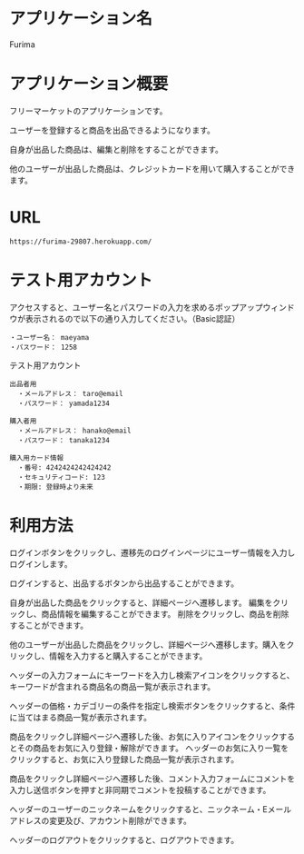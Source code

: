 # アプリケーション名

Furima

# アプリケーション概要

フリーマーケットのアプリケーションです。

ユーザーを登録すると商品を出品できるようになります。

自身が出品した商品は、編集と削除をすることができます。

他のユーザーが出品した商品は、クレジットカードを用いて購入することができます。


# URL

    https://furima-29807.herokuapp.com/

# テスト用アカウント

アクセスすると、ユーザー名とパスワードの入力を求めるポップアップウィンドウが表示されるので以下の通り入力してください。（Basic認証）

    ・ユーザー名： maeyama
    ・パスワード： 1258

テスト用アカウント

    出品者用
      ・メールアドレス： taro@email
      ・パスワード： yamada1234

    購入者用
      ・メールアドレス： hanako@email
      ・パスワード： tanaka1234

    購入用カード情報
      ・番号: 4242424242424242
      ・セキュリティコード: 123
      ・期限: 登録時より未来

# 利用方法

ログインボタンをクリックし、遷移先のログインページにユーザー情報を入力しログインします。

ログインすると、出品するボタンから出品することができます。

自身が出品した商品をクリックすると、詳細ページへ遷移します。
編集をクリックし、商品情報を編集することができます。
削除をクリックし、商品を削除することができます。

他のユーザーが出品した商品をクリックし、詳細ページへ遷移します。購入をクリックし、情報を入力すると購入することができます。

ヘッダーの入力フォームにキーワードを入力し検索アイコンをクリックすると、キーワードが含まれる商品名の商品一覧が表示されます。

ヘッダーの価格・カデゴリーの条件を指定し検索ボタンをクリックすると、条件に当てはまる商品一覧が表示されます。

商品をクリックし詳細ページへ遷移した後、お気に入りアイコンをクリックするとその商品をお気に入り登録・解除ができます。
ヘッダーのお気に入り一覧をクリックすると、お気に入り登録した商品一覧が表示されます。

商品をクリックし詳細ページへ遷移した後、コメント入力フォームにコメントを入力し送信ボタンを押すと非同期でコメントを投稿することができます。

ヘッダーのユーザーのニックネームをクリックすると、ニックネーム・Eメールアドレスの変更及び、アカウント削除ができます。

ヘッダーのログアウトをクリックすると、ログアウトできます。